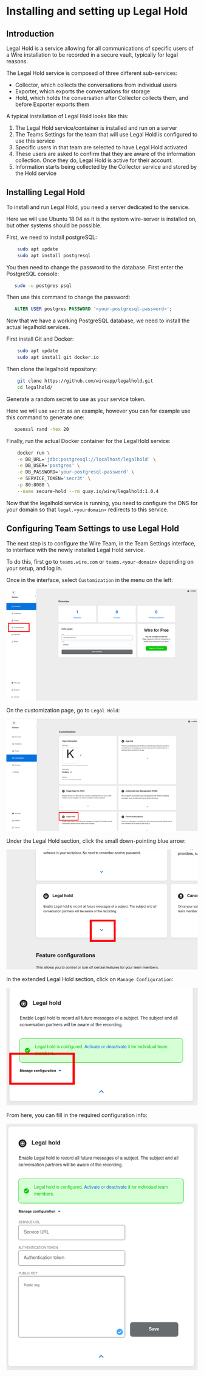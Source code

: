 # Installing and setting up Legal Hold

## Introduction

Legal Hold is a service allowing for all communications of specific users of a Wire installation to be recorded in a secure vault, typically for legal reasons.

The Legal Hold service is composed of three different sub-services:

* Collector, which collects the conversations from individual users
* Exporter, which exports the conversations for storage
* Hold, which holds the conversation after Collector collects them, and before Exporter exports them

A typical installation of Legal Hold looks like this:

1. The Legal Hold service/container is installed and run on a server
2. The Teams Settings for the team that will use Legal Hold is configured to use this service
3. Specific users in that team are selected to have Legal Hold activated
4. These users are asked to confirm that they are aware of the information collection. Once they do, Legal Hold is active for their account.
5. Information starts being collected by the Collector service and stored by the Hold service

## Installing Legal Hold

To install and run Legal Hold, you need a server dedicated to the service. 

Here we will use Ubuntu 18.04 as it is the system wire-server is installed on, but other systems should be possible.

First, we need to install postgreSQL:

```bash
    sudo apt update
    sudo apt install postgresql
```

You then need to change the password to the database. First enter the PostgreSQL console:

```bash
   sudo -u postgres psql
```

Then use this command to change the password:

```sql
   ALTER USER postgres PASSWORD '<your-postgresql-password>';
```

Now that we have a working PostgreSQL database, we need to install the actual legalhold services.

First install Git and Docker:

```bash
    sudo apt update
    sudo apt install git docker.io
```

Then clone the legalhold repository: 

```bash
    git clone https://github.com/wireapp/legalhold.git
    cd legalhold/
```

Generate a random secret to use as your service token. 

Here we will use `secr3t` as an example, however you can for example use this command to generate one:

```bash
   openssl rand -hex 20
```

Finally, run the actual Docker container for the LegalHold service:

```bash
    docker run \
    -e DB_URL='jdbc:postgresql://localhost/legalhold' \
    -e DB_USER='postgres' \
    -e DB_PASSWORD='your-postgresql-password' \
    -e SERVICE_TOKEN='secr3t' \
    -p 80:8080 \
    --name secure-hold --rm quay.io/wire/legalhold:1.0.4
```

Now that the legalhold service is running, you need to configure the DNS for your domain so that `legal.<yourdomain>` redirects to this service.

## Configuring Team Settings to use Legal Hold

The next step is to configure the Wire Team, in the Team Settings interface, to interface with the newly installed Legal Hold service.

To do this, first go to `teams.wire.com` or `teams.<your-domain>` depending on your setup, and log in.

Once in the interface, select `Customization` in the menu on the left:

![Customization](img/legalhold-step01-click-customization.png)


On the customization page, go to `Legal Hold`:

![Legal Hold](img/legalhold-step02-goto-legalhold.png)


Under the Legal Hold section, click the small down-pointing blue arrow:

![Arrow](img/legalhold-step03-click-arrow.png)


In the extended Legal Hold section, click on `Manage Configuration`:

![Manage Configuration](img/legalhold-step04-click-manage-configuration.png)

From here, you can fill in the required configuration info:

![Fill in configuration](img/legalhold-step05-fill-info.png)

